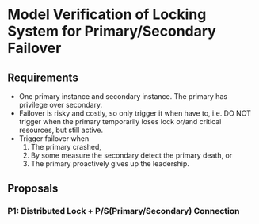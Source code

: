 # Model Verification of Locking System for Primary/Secondary Failover

## Requirements

- One primary instance and secondary instance. The primary has privilege over secondary.
- Failover is risky and costly, so only trigger it when have to, i.e. DO NOT trigger when the primary temporarily loses lock or/and critical resources, but still active.
- Trigger failover when
    1. The primary crashed,
    2. By some measure the secondary detect the primary death, or
    3. The primary proactively gives up the leadership.

## Proposals

### P1: Distributed Lock + P/S(Primary/Secondary) Connection
